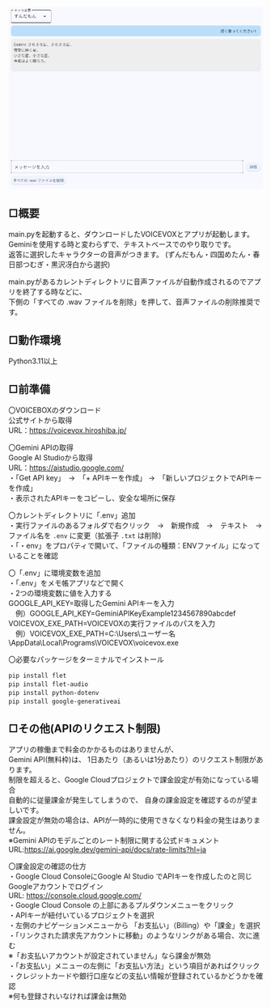 ![アプリを起動した画像](image.jpg)

## □概要  
main.pyを起動すると、ダウンロードしたVOICEVOXとアプリが起動します。  
Geminiを使用する時と変わらずで、テキストベースでのやり取りです。  
返答に選択したキャラクターの音声がつきます。
(ずんだもん・四国めたん・春日部つむぎ・黒沢冴白から選択)

main.pyがあるカレントディレクトリに音声ファイルが自動作成されるのでアプリを終了する時などに、  
下側の「すべての .wav ファイルを削除」を押して、音声ファイルの削除推奨です。

## □動作環境  
Python3.11以上

## □前準備
〇VOICEBOXのダウンロード  
公式サイトから取得  
URL：https://voicevox.hiroshiba.jp/

〇Gemini APIの取得  
Google AI Studioから取得  
URL：https://aistudio.google.com/  
・「Get API key」　→　「+ APIキーを作成」 →　「新しいプロジェクトでAPIキーを作成」  
・表示されたAPIキーをコピーし、安全な場所に保存

〇カレントディレクトリに「.env」追加  
・実行ファイルのあるフォルダで右クリック　→　新規作成　→　テキスト　→　ファイル名を `.env` に変更（拡張子 `.txt` は削除)  
・「・env」をプロパティで開いて、「ファイルの種類：ENVファイル」になっていることを確認

〇「.env」に環境変数を追加  
・「.env」をメモ帳アプリなどで開く  
・2つの環境変数に値を入力する  
GOOGLE_API_KEY=取得したGemini APIキーを入力  
　例）GOOGLE_API_KEY=GeminiAPIKeyExample1234567890abcdef  
VOICEVOX_EXE_PATH=VOICEVOXの実行ファイルのパスを入力  
　例）VOICEVOX_EXE_PATH=C:\Users\ユーザー名\AppData\Local\Programs\VOICEVOX\voicevox.exe

〇必要なパッケージをターミナルでインストール  

```bash
pip install flet
pip install flet-audio
pip install python-dotenv
pip install google-generativeai
```

## □その他(APIのリクエスト制限)
アプリの稼働まで料金のかかるものはありませんが、  
Gemini API(無料枠)は、 1日あたり（あるいは1分あたり）のリクエスト制限があります。  
制限を超えると、Google Cloudプロジェクトで課金設定が有効になっている場合  
自動的に従量課金が発生してしまうので、 自身の課金設定を確認するのが望ましいです。  
課金設定が無効の場合は、APIが一時的に使用できなくなり料金の発生はありません。  
※Gemini APIのモデルごとのレート制限に関する公式ドキュメント  
URL:https://ai.google.dev/gemini-api/docs/rate-limits?hl=ja

〇課金設定の確認の仕方  
・Google Cloud ConsoleにGoogle AI Studio でAPIキーを作成したのと同じGoogleアカウントでログイン  
URL: https://console.cloud.google.com/  
・Google Cloud Console の上部にあるプルダウンメニューをクリック  
・APIキーが紐付いているプロジェクトを選択  
・左側のナビゲーションメニューから 「お支払い」（Billing）や「課金」を選択  
・「リンクされた請求先アカウントに移動」のようなリンクがある場合、次に進む  
※「お支払いアカウントが設定されていません」なら課金が無効  
・「お支払い」メニューの左側に「お支払い方法」という項目があればクリック  
・クレジットカードや銀行口座などの支払い情報が登録されているかどうかを確認  
※何も登録されいなければ課金は無効